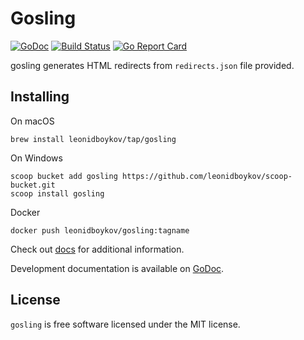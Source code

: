 # Gosling

[![GoDoc](https://godoc.org/github.com/leonidboykov/gosling?status.svg)](https://godoc.org/github.com/leonidboykov/gosling)
[![Build Status](https://travis-ci.com/leonidboykov/gosling.svg?branch=master)](https://travis-ci.com/leonidboykov/gosling)
[![Go Report Card](https://goreportcard.com/badge/github.com/leonidboykov/gosling)](https://goreportcard.com/report/github.com/leonidboykov/gosling)

gosling generates HTML redirects from `redirects.json` file provided.

## Installing

On macOS

    brew install leonidboykov/tap/gosling

On Windows

    scoop bucket add gosling https://github.com/leonidboykov/scoop-bucket.git
    scoop install gosling

Docker

    docker push leonidboykov/gosling:tagname

Check out [docs](https://leonidboykov.github.io/gosling/) for additional information.

Development documentation is available on [GoDoc](https://godoc.org/github.com/leonidboykov/gosling).

## License

`gosling` is free software licensed under the MIT license.
